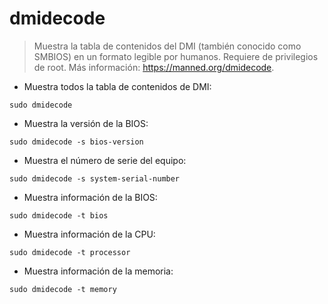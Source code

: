 # dmidecode

> Muestra la tabla de contenidos del DMI (también conocido como SMBIOS) en un formato legible por humanos.
> Requiere de privilegios de root.
> Más información: <https://manned.org/dmidecode>.

- Muestra todos la tabla de contenidos de DMI:

`sudo dmidecode`

- Muestra la versión de la BIOS:

`sudo dmidecode -s bios-version`

- Muestra el número de serie del equipo:

`sudo dmidecode -s system-serial-number`

- Muestra información de la BIOS:

`sudo dmidecode -t bios`

- Muestra información de la CPU:

`sudo dmidecode -t processor`

- Muestra información de la memoria:

`sudo dmidecode -t memory`
